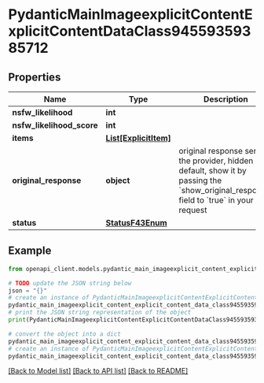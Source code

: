 # PydanticMainImageexplicitContentExplicitContentDataClass94559359385712


## Properties

Name | Type | Description | Notes
------------ | ------------- | ------------- | -------------
**nsfw_likelihood** | **int** |  | 
**nsfw_likelihood_score** | **int** |  | 
**items** | [**List[ExplicitItem]**](ExplicitItem.md) |  | [optional] 
**original_response** | **object** | original response sent by the provider, hidden by default, show it by passing the &#x60;show_original_response&#x60; field to &#x60;true&#x60; in your request | [optional] 
**status** | [**StatusF43Enum**](StatusF43Enum.md) |  | 

## Example

```python
from openapi_client.models.pydantic_main_imageexplicit_content_explicit_content_data_class94559359385712 import PydanticMainImageexplicitContentExplicitContentDataClass94559359385712

# TODO update the JSON string below
json = "{}"
# create an instance of PydanticMainImageexplicitContentExplicitContentDataClass94559359385712 from a JSON string
pydantic_main_imageexplicit_content_explicit_content_data_class94559359385712_instance = PydanticMainImageexplicitContentExplicitContentDataClass94559359385712.from_json(json)
# print the JSON string representation of the object
print(PydanticMainImageexplicitContentExplicitContentDataClass94559359385712.to_json())

# convert the object into a dict
pydantic_main_imageexplicit_content_explicit_content_data_class94559359385712_dict = pydantic_main_imageexplicit_content_explicit_content_data_class94559359385712_instance.to_dict()
# create an instance of PydanticMainImageexplicitContentExplicitContentDataClass94559359385712 from a dict
pydantic_main_imageexplicit_content_explicit_content_data_class94559359385712_form_dict = pydantic_main_imageexplicit_content_explicit_content_data_class94559359385712.from_dict(pydantic_main_imageexplicit_content_explicit_content_data_class94559359385712_dict)
```
[[Back to Model list]](../README.md#documentation-for-models) [[Back to API list]](../README.md#documentation-for-api-endpoints) [[Back to README]](../README.md)


